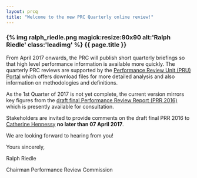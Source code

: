 ```yaml
---
layout: prcq
title: "Welcome to the new PRC Quarterly online review!"
---
```




### {% img ralph_riedle.png magick:resize:90x90 alt:'Ralph Riedle' class:'leadimg' %} {{ page.title }}

From April 2017 onwards, the PRC will publish short quarterly briefings so that
high level performance information is available more quickly. The quarterly PRC
reviews are supported by the [Performance Review Unit (PRU) Portal][PRU_portal]
which offers download files for more detailed analysis and also information on
methodologies and definitions.

As the 1st Quarter of 2017 is not yet complete, the current version mirrors key
figures from the [draft final Performance Review Report (PRR 2016)][PRR2016_consult]
which is presently available for consultation.

Stakeholders are invited to provide comments on the draft final PRR 2016 to
[Catherine Hennessy](mailto:PRU-support@eurocontrol.int)
**no later than 07 April 2017**.

We are looking forward to hearing from you!

Yours sincerely,

Ralph Riedle

Chairman
Performance Review Commission

[PRR2016_consult]: <http://www.eurocontrol.int/articles/prc-news> "Draft final PRR 2016"
[PRU_portal]: <http://ansperformance.eu/> "PRU Portal"

